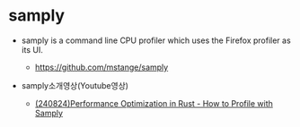 # samply
- samply is a command line CPU profiler which uses the Firefox profiler as its UI.
  - https://github.com/mstange/samply

- samply소개영상(Youtube영상)
  - [(240824)Performance Optimization in Rust - How to Profile with Samply](https://www.youtube.com/watch?v=M_EniM_IfnQ)

